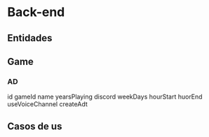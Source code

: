 # Back-end

## Entidades

## Game

### AD
id
gameId
name
yearsPlaying
discord
weekDays
hourStart
huorEnd
useVoiceChannel
createAdt



## Casos de us